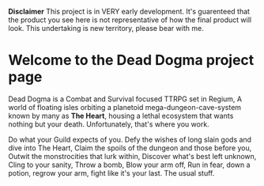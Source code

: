 **Disclaimer**
This project is in VERY early development. It's guarenteed that the product you see here is not representative of how the final product will look. This undertaking is new territory, please bear with me.

# Welcome to the Dead Dogma project page
Dead Dogma is a Combat and Survival focused TTRPG set in Regium, A world of floating isles orbiting a planetoid mega-dungeon-cave-system known by many as **The Heart**, housing a lethal ecosystem that wants nothing but your death. Unfortunately, that's where you work.

Do what your Guild expects of you. Defy the wishes of long slain gods and dive into The Heart, Claim the spoils of the dungeon and those before you, Outwit the monstrocities that lurk within, Discover what's best left unknown, Cling to your sanity, Throw a bomb, Blow your arm off, Run in fear, down a potion, regrow your arm, fight like it's your last. The usual stuff.
